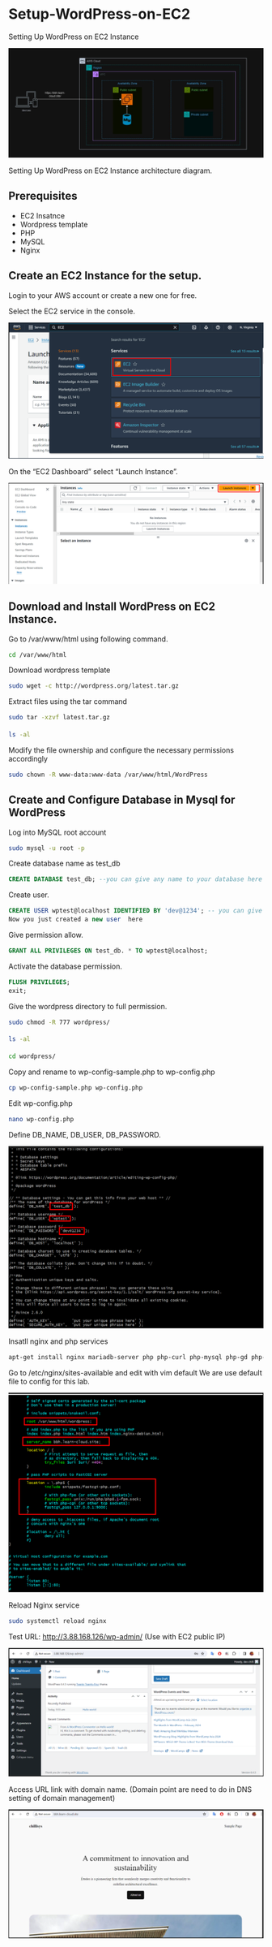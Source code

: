 # Setup-WordPress-on-EC2
Setting Up WordPress on EC2 Instance


![alt text](image.png)

Setting Up WordPress on EC2 Instance architecture diagram.

##  Prerequisites
- EC2 Insatnce
- Wordpress template
- PHP
- MySQL
- Nginx



## Create an EC2 Instance for the setup.

Login to your AWS account or create a new one for free.

Select the EC2 service in the console.

![alt text](image-1.png)


On the “EC2 Dashboard” select “Launch Instance”.

![alt text](image-2.png)


## Download and Install WordPress on EC2 Instance.

Go to /var/www/html using following command.


```bash
cd /var/www/html
```


Download wordpress template


```bash
sudo wget -c http://wordpress.org/latest.tar.gz
```

Extract files using the tar command


```bash
sudo tar -xzvf latest.tar.gz

ls -al
```

Modify the file ownership and configure the necessary permissions accordingly


```bash
sudo chown -R www-data:www-data /var/www/html/WordPress
```

## Create and Configure Database in Mysql for WordPress

Log into MySQL root account

```bash
sudo mysql -u root -p
```

Create database name as test_db


```SQL
CREATE DATABASE test_db; --you can give any name to your database here
```

Create user.

```SQL
CREATE USER wptest@localhost IDENTIFIED BY 'dev@1234'; -- you can give any username name here and password
Now you just created a new user  here
```

Give permission allow.

```SQL
GRANT ALL PRIVILEGES ON test_db. * TO wptest@localhost;
```

Activate the database permission.

```SQL
FLUSH PRIVILEGES;
exit;
```

Give the wordpress directory to full permission.


```bash
sudo chmod -R 777 wordpress/

ls -al

cd wordpress/

```

Copy and rename to wp-config-sample.php to wp-config.php


```bash
cp wp-config-sample.php wp-config.php
```

Edit wp-config.php 

```bash
nano wp-config.php
```


Define DB_NAME, DB_USER, DB_PASSWORD.

![alt text](image-3.png)


Insatll nginx and php services



```bash
apt-get install nginx mariadb-server php php-curl php-mysql php-gd php-intl php-mbstring php-soap php-xml php-xmlrpc php-zip php-fpm -y
```


Go to /etc/nginx/sites-available and edit with vim default
We are use default file to config for this lab.


![alt text](image-4.png)


Reload Nginx service

```bash
sudo systemctl reload nginx
```

Test URL: http://3.88.168.126/wp-admin/   (Use with EC2 public IP)


![alt text](image-5.png)


Access URL link with domain name. (Domain point are need to do in DNS setting of domain management)

![alt text](image-6.png)






